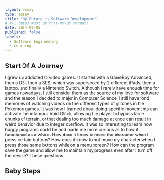 ```yaml
---
layout: essay
type: essay
title: "My Future in Software Development"
# All dates must be YYYY-MM-DD format!
date: 2024-09-05
published: false
labels:
  - Software Engineering
  - Learning
---
```


## Start Of A Journey
I grew up addicted to video games. It started with a GameBoy Advanced, then a DSi, then a 3DS, which was superseded by 2 different iPads, then a laptop, and finally a Nintendo Switch. Although I rarely have enough time for games nowadays, I still consider them as the source of my love for software and the reason I decided to major in Computer Science. I still have fond memories of watching videos on the different types of glitches in the Pokemon games. It was how I learned about doing specific movements can activate the infamous Void Glitch, allowing the player to bypass large chunks of terrain, or that dealing too much damage at once can result in weird behavior due to integer overflow. It was so interesting to learn how buggy programs could be and made me more curious as to how it functioned as a whole. How does it know to move the character when I press certain buttons? How does it know to not move my character when I press those same buttons while on a menu screen? How can the program save the game and allow me to maintain my progress even after I turn off the device? These questions 

## Baby Steps

